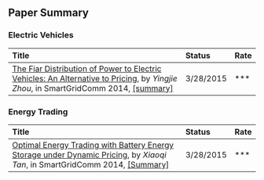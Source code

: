 ## Paper Summary


### Electric Vehicles
|Title| Status| Rate|
|:----|:---|:---|
|[The Fiar Distribution of Power to Electric Vehicles: An Alternative to Pricing]((http://arxiv.org/ftp/arxiv/papers/1402/1402.2489.pdf)), by *Yingjie Zhou*, in SmartGridComm 2014, [[summary]](./file/zhou14-fair-distribution-ev.md)| 3/28/2015| ***|

### Energy Trading
|Title| Status| Rate|
|:----|:---|:---|
|[Optimal Energy Trading with Battery Energy Storage under Dynamic Pricing](http://ieeexplore.ieee.org/stamp/stamp.jsp?arnumber=7007733), by *Xiaoqi Tan*, in SmartGridComm 2014, [[Summary]](./file/tan12-optimal-energy-trading.md)| 3/28/2015| ***|
